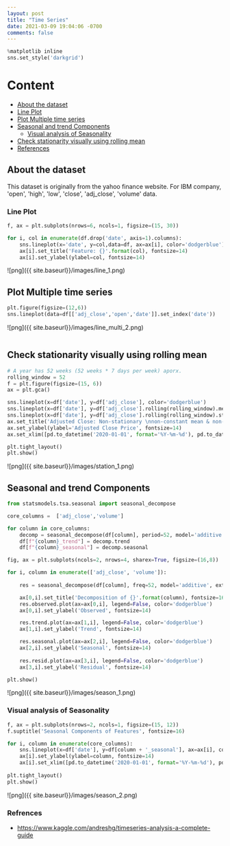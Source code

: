 ```yaml
---
layout: post
title: "Time Series"
date: 2021-03-09 19:04:06 -0700
comments: false
---
```


```python
%matplotlib inline
sns.set_style('darkgrid')
```

# <a id='0'>Content</a>

- <a href='#1'>About the dataset</a>  
- <a href='#2'>Line Plot</a>
- <a href='#4'>Plot Multiple time series</a>
- <a href='#3'>Seasonal and trend Components</a>
  - <a href='#31'>Visual analysis of Seasonality</a>
- <a href='#5'> Check stationarity visually using rolling mean </a>
- <a href='#7'>References</a>

## <a id='1'> About the dataset </a>

This dataset is originally from the yahoo finance website. For IBM company, 'open', 'high', 'low', 'close', 'adj_close', 'volume' data.

### <a id='2'>Line Plot</a>


```python
f, ax = plt.subplots(nrows=6, ncols=1, figsize=(15, 30))

for i, col in enumerate(df.drop('date', axis=1).columns):
    sns.lineplot(x='date', y=col,data=df, ax=ax[i], color='dodgerblue')
    ax[i].set_title('Feature: {}'.format(col), fontsize=14)
    ax[i].set_ylabel(ylabel=col, fontsize=14)
```


    
![png]({{ site.baseurl}}/images/line_1.png)
    


## <a id='4'>Plot Multiple time series</a>


```python
plt.figure(figsize=(12,6))
sns.lineplot(data=df[['adj_close','open','date']].set_index('date'))
```
    
![png]({{ site.baseurl}}/images/line_multi_2.png)
    

```python

```

## <a id='5'> Check stationarity visually using rolling mean </a>


```python
# A year has 52 weeks (52 weeks * 7 days per week) aporx.
rolling_window = 52
f = plt.figure(figsize=(15, 6))
ax = plt.gca()

sns.lineplot(x=df['date'], y=df['adj_close'], color='dodgerblue')
sns.lineplot(x=df['date'], y=df['adj_close'].rolling(rolling_window).mean(),  color='black', label='rolling mean')
sns.lineplot(x=df['date'], y=df['adj_close'].rolling(rolling_window).std(), color='orange', label='rolling std')
ax.set_title('Adjusted Close: Non-stationary \nnon-constant mean & non-constant variance', fontsize=14)
ax.set_ylabel(ylabel='Adjusted Close Price', fontsize=14)
ax.set_xlim([pd.to_datetime('2020-01-01', format='%Y-%m-%d'), pd.to_datetime('2020-12-31', format='%Y-%m-%d')])

plt.tight_layout()
plt.show()
```


    
![png]({{ site.baseurl}}/images/station_1.png)
    


## <a id='3'>Seasonal and trend Components</a>


```python
from statsmodels.tsa.seasonal import seasonal_decompose

core_columns =  ['adj_close','volume']

for column in core_columns:
    decomp = seasonal_decompose(df[column], period=52, model='additive', extrapolate_trend='freq')
    df[f"{column}_trend"] = decomp.trend
    df[f"{column}_seasonal"] = decomp.seasonal
```


```python
fig, ax = plt.subplots(ncols=2, nrows=4, sharex=True, figsize=(16,8))

for i, column in enumerate(['adj_close', 'volume']):
    
    res = seasonal_decompose(df[column], freq=52, model='additive', extrapolate_trend='freq')

    ax[0,i].set_title('Decomposition of {}'.format(column), fontsize=16)
    res.observed.plot(ax=ax[0,i], legend=False, color='dodgerblue')
    ax[0,i].set_ylabel('Observed', fontsize=14)

    res.trend.plot(ax=ax[1,i], legend=False, color='dodgerblue')
    ax[1,i].set_ylabel('Trend', fontsize=14)

    res.seasonal.plot(ax=ax[2,i], legend=False, color='dodgerblue')
    ax[2,i].set_ylabel('Seasonal', fontsize=14)
    
    res.resid.plot(ax=ax[3,i], legend=False, color='dodgerblue')
    ax[3,i].set_ylabel('Residual', fontsize=14)

plt.show()
```
    
![png]({{ site.baseurl}}/images/season_1.png)
    


### <a id='31'>Visual analysis of Seasonality</a>


```python
f, ax = plt.subplots(nrows=2, ncols=1, figsize=(15, 12))
f.suptitle('Seasonal Components of Features', fontsize=16)

for i, column in enumerate(core_columns):
    sns.lineplot(x=df['date'], y=df[column + '_seasonal'], ax=ax[i], color='dodgerblue', label='P25')
    ax[i].set_ylabel(ylabel=column, fontsize=14)
    ax[i].set_xlim([pd.to_datetime('2020-01-01', format='%Y-%m-%d'), pd.to_datetime('2020-12-31', format='%Y-%m-%d')])
    
plt.tight_layout()
plt.show()
```

![png]({{ site.baseurl}}/images/season_2.png)
    


### <a id='7'>Refrences</a>
 - https://www.kaggle.com/andreshg/timeseries-analysis-a-complete-guide
